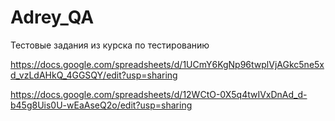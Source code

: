 # Adrey_QA

Тестовые задания из курска по тестированию

https://docs.google.com/spreadsheets/d/1UCmY6KgNp96twplVjAGkc5ne5xd_vzLdAHkQ_4GGSQY/edit?usp=sharing 


https://docs.google.com/spreadsheets/d/12WCtO-0X5q4twIVxDnAd_d-b45g8Uis0U-wEaAseQ2o/edit?usp=sharing